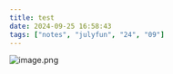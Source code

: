 ```yaml
---
title: test
date: 2024-09-25 16:58:43
tags: ["notes", "julyfun", "24", "09"]
---
```

![image.png](https://how-to-1258460161.cos.ap-shanghai.myqcloud.com/how-to/20240910235357.webp)

